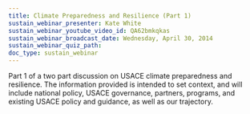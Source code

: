 ```yaml
---
title: Climate Preparedness and Resilience (Part 1)
sustain_webinar_presenter: Kate White
sustain_webinar_youtube_video_id: QA62bmkqkas
sustain_webinar_broadcast_date: Wednesday, April 30, 2014
sustain_webinar_quiz_path:
doc_type: sustain_webinar
---
```


Part 1 of a two part discussion on USACE climate preparedness and resilience. The information provided is intended to set context, and will include national policy, USACE governance, partners, programs, and existing USACE policy and guidance, as well as our trajectory.
